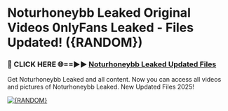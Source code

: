 # Noturhoneybb Leaked Original Videos 0nlyFans Leaked - Files Updated! ({RANDOM})

<h3>🔴 CLICK HERE 🌐==►► <a href="https://betterlinks.top/A2PfLJ" rel="nofollow">Noturhoneybb Leaked Updated Files</a></h3>

Get Noturhoneybb Leaked and all content. Now you can access all videos and pictures of Noturhoneybb Leaked. New Updated Files 2025!

[![{RANDOM}](https://i.imgur.com/ppqm5kG.gif)](https://betterlinks.top/A2PfLJ)